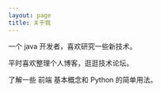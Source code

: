 ```yaml
---
layout: page
title: 关于我 
---
```


一个 java 开发者，喜欢研究一些新技术。
<p>
平时喜欢整理个人博客，逛逛技术论坛。
<p>
了解一些 前端 基本概念和 Python 的简单用法。

<p>



